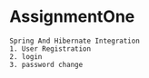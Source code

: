 # AssignmentOne
```
Spring And Hibernate Integration
1. User Registration
2. login
3. password change
```
